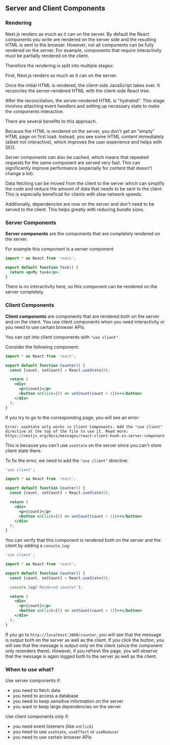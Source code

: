 ## Server and Client Components

### Rendering

Next.js renders as much as it can on the server.
By default the React components you write are rendered on the server side and the resulting HTML is sent to the browser.
However, not all components can be fully rendered on the server.
For example, components that require interactivity must be partially rendered on the client.

Therefore the rendering is split into multiple stages:

First, Next.js renders as much as it can on the server.

Once the initial HTML is rendered, the client-side JavaScript takes over.
It reconciles the server-rendered HTML with the client-side React tree.

After the reconciliation, the server-rendered HTML is "hydrated".
This stage involves attaching event handlers and setting up necessary state to make the components interactive.

There are several benefits to this approach.

Because the HTML is rendered on the server, you don't get an "empty" HTML page on first load.
Instead, you see some HTML content immediately (albeit not interactive), which improves the user experience and helps with SEO.

Server components can also be cached, which means that repeated requests for the same component are served very fast.
This can significantly improve performance (especially for content that doesn't change a lot).

Data fetching can be moved from the client to the server which can simplify the code and reduce the amount of data that needs to be sent to the client.
This is especially beneficial for clients with slow network speeds.

Additionally, dependencies are now on the server and don't need to be served to the client.
This helps greatly with reducing bundle sizes.

### Server Components

**Server components** are the components that are completely rendered on the server.

For example this component is a server component:

```jsx
import * as React from 'react';

export default function Task() {
  return <p>My task</p>;
}
```

There is no interactivity here, so this component can be rendered on the server completely.

### Client Components

**Client components** are components that are rendered both on the server and on the client.
You use client components when you need interactivity or you need to use certain browser APIs.

You can opt into client components with `"use client"`.

Consider the following component:

```jsx
import * as React from 'react';

export default function Counter() {
  const [count, setCount] = React.useState(0);

  return (
    <div>
      <p>{count}</p>
      <button onClick={() => setCount(count + 1)}>+</button>
    </div>
  );
}
```

If you try to go to the corresponding page, you will see an error:

```
Error: useState only works in Client Components. Add the "use client" directive at the top of the file to use it. Read more: https://nextjs.org/docs/messages/react-client-hook-in-server-component
```

This is because you can't use `useState` on the server since you can't store client state there.

To fix the error, we need to add the `"use client"` directive:

```jsx
'use client';

import * as React from 'react';

export default function Counter() {
  const [count, setCount] = React.useState(0);

  return (
    <div>
      <p>{count}</p>
      <button onClick={() => setCount(count + 1)}>+</button>
    </div>
  );
}
```

You can verify that this component is rendered both on the server and the client by adding a `console.log`:

```jsx
'use client';

import * as React from 'react';

export default function Counter() {
  const [count, setCount] = React.useState(0);

  console.log('Rendered counter');

  return (
    <div>
      <p>{count}</p>
      <button onClick={() => setCount(count + 1)}>+</button>
    </div>
  );
}
```

If you go to `http://localhost:3000/counter`, you will see that the message is output both on the server as well as the client.
If you click the button, you will see that the message is output only on the client (since the component only rerenders there).
However, if you refresh the page, you will observe that the message is again logged both to the server as well as the client.

### When to use what?

Use server components if:

- you need to fetch data
- you need to access a database
- you need to keep sensitive information on the server
- you want to keep large dependencies on the server

Use client components only if:

- you need event listeners (like `onClick`)
- you need to use `useState`, `useEffect` or `useReducer`
- you need to use certain browser APIs
